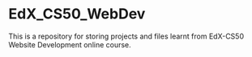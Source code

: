 # EdX_CS50_WebDev
This is a repository for storing projects and files learnt from EdX-CS50 Website Development online course.
